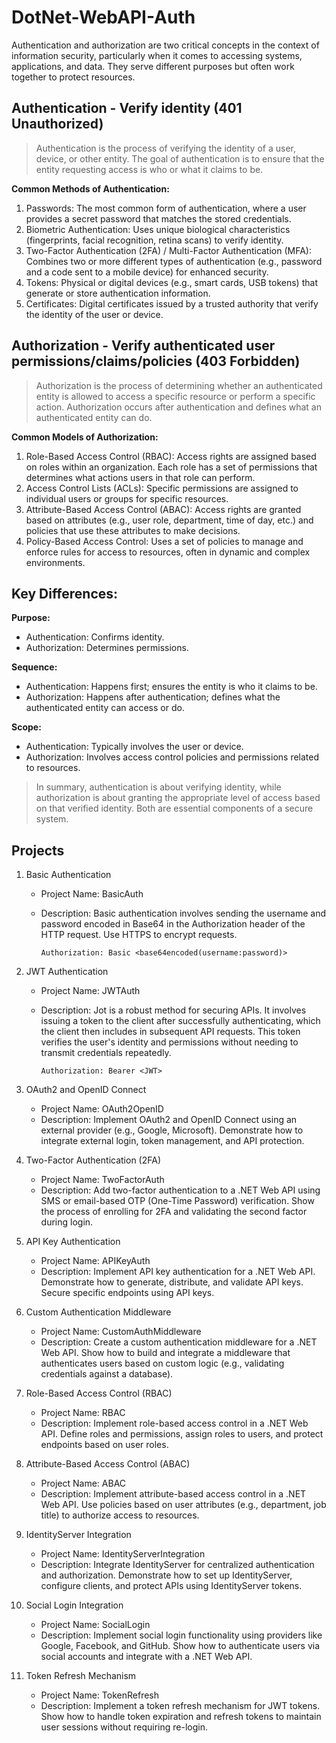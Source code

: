 # DotNet-WebAPI-Auth

Authentication and authorization are two critical concepts in the context of information security, particularly when it comes to accessing systems, applications, and data. They serve different purposes but often work together to protect resources.

## Authentication - Verify identity (401 Unauthorized)
> Authentication is the process of verifying the identity of a user, device, or other entity. The goal of authentication is to ensure that the entity requesting access is who or what it claims to be.

**Common Methods of Authentication:**
1. Passwords: The most common form of authentication, where a user provides a secret password that matches the stored credentials.
2. Biometric Authentication: Uses unique biological characteristics (fingerprints, facial recognition, retina scans) to verify identity.
3. Two-Factor Authentication (2FA) / Multi-Factor Authentication (MFA): Combines two or more different types of authentication (e.g., password and a code sent to a mobile device) for enhanced security.
4. Tokens: Physical or digital devices (e.g., smart cards, USB tokens) that generate or store authentication information.
5. Certificates: Digital certificates issued by a trusted authority that verify the identity of the user or device.

## Authorization - Verify authenticated user permissions/claims/policies (403 Forbidden)
> Authorization is the process of determining whether an authenticated entity is allowed to access a specific resource or perform a specific action. Authorization occurs after authentication and defines what an authenticated entity can do.

**Common Models of Authorization:**
1. Role-Based Access Control (RBAC): Access rights are assigned based on roles within an organization. Each role has a set of permissions that determines what actions users in that role can perform.
2. Access Control Lists (ACLs): Specific permissions are assigned to individual users or groups for specific resources.
3. Attribute-Based Access Control (ABAC): Access rights are granted based on attributes (e.g., user role, department, time of day, etc.) and policies that use these attributes to make decisions.
4. Policy-Based Access Control: Uses a set of policies to manage and enforce rules for access to resources, often in dynamic and complex environments.

## Key Differences:
**Purpose:**
- Authentication: Confirms identity.
- Authorization: Determines permissions.

**Sequence:**
- Authentication: Happens first; ensures the entity is who it claims to be.
- Authorization: Happens after authentication; defines what the authenticated entity can access or do.

**Scope:**
- Authentication: Typically involves the user or device.
- Authorization: Involves access control policies and permissions related to resources.

> In summary, authentication is about verifying identity, while authorization is about granting the appropriate level of access based on that verified identity. Both are essential components of a secure system.

## Projects

1. Basic Authentication
	- Project Name: BasicAuth
	- Description: Basic authentication involves sending the username and password encoded in Base64 in the Authorization header of the HTTP request. Use HTTPS to encrypt requests.
								
	      Authorization: Basic <base64encoded(username:password)>

2. JWT Authentication
	- Project Name: JWTAuth
	- Description: Jot is a robust method for securing APIs. It involves issuing a token to the client after successfully authenticating, which the client then includes in subsequent API requests. This token verifies the user's identity and permissions without needing to transmit credentials repeatedly.
					
	      Authorization: Bearer <JWT>

3. OAuth2 and OpenID Connect
	- Project Name: OAuth2OpenID
	- Description: Implement OAuth2 and OpenID Connect using an external provider (e.g., Google, Microsoft). Demonstrate how to integrate external login, token management, and API protection.

4. Two-Factor Authentication (2FA)
	- Project Name: TwoFactorAuth
	- Description: Add two-factor authentication to a .NET Web API using SMS or email-based OTP (One-Time Password) verification. Show the process of enrolling for 2FA and validating the second factor during login.
5. API Key Authentication
	- Project Name: APIKeyAuth
	- Description: Implement API key authentication for a .NET Web API. Demonstrate how to generate, distribute, and validate API keys. Secure specific endpoints using API keys.
6. Custom Authentication Middleware
	- Project Name: CustomAuthMiddleware
	- Description: Create a custom authentication middleware for a .NET Web API. Show how to build and integrate a middleware that authenticates users based on custom logic (e.g., validating credentials against a database).
7. Role-Based Access Control (RBAC)
	- Project Name: RBAC
	- Description: Implement role-based access control in a .NET Web API. Define roles and permissions, assign roles to users, and protect endpoints based on user roles.
8. Attribute-Based Access Control (ABAC)
	- Project Name: ABAC
	- Description: Implement attribute-based access control in a .NET Web API. Use policies based on user attributes (e.g., department, job title) to authorize access to resources.
9. IdentityServer Integration
	- Project Name: IdentityServerIntegration
	- Description: Integrate IdentityServer for centralized authentication and authorization. Demonstrate how to set up IdentityServer, configure clients, and protect APIs using IdentityServer tokens.
10. Social Login Integration
	- Project Name: SocialLogin
	- Description: Implement social login functionality using providers like Google, Facebook, and GitHub. Show how to authenticate users via social accounts and integrate with a .NET Web API.
11. Token Refresh Mechanism
	- Project Name: TokenRefresh
	- Description: Implement a token refresh mechanism for JWT tokens. Show how to handle token expiration and refresh tokens to maintain user sessions without requiring re-login.


